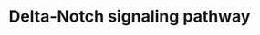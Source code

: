 ---
annotations:
- id: PW:0000204
  parent: signaling pathway
  type: Pathway Ontology
  value: Notch signaling pathway
authors:
- MaintBot
- AlexanderPico
- Christine Chichester
- Eweitz
description: 'There are 4 Notch receptors in humans (Notch 1-4) that bind to a family
  of 5 ligands (Jagged 1 and 2 and Delta-like 1-3). The Notch receptors are expressed
  on the cell surface as heterodimeric proteins and their ligands are also membrane-bound.
  Signaling through the Notch receptors is triggered by ligand-binding that induces
  cleavage of the extracellular domain by an ADAM family metalloprotease followed
  by a cleavage within the transmembrane domain by gamma secretase complex. The second
  cleavage leads to translocation of the cytosolic domain of Notch receptors into
  the nucleus. Notch proteins are important in lineage specification and stem cell
  maintenance. Aberrant Notch signaling has been linked to a number of malignancies
  including leukemias, lymphomas and carcinomas of the breast, skin, lung, cervix
  and kidneys.  Source: NetPath http://www.netpath.org/pathways?path_id=NetPath_3'
last-edited: 2021-05-18
organisms:
- Gallus gallus
redirect_from:
- /index.php/Pathway:WP827
- /instance/WP827
- /instance/WP827_rr117192
revision: r117192
schema-jsonld:
- '@context': https://schema.org/
  '@id': https://wikipathways.github.io/pathways/WP827.html
  '@type': Dataset
  creator:
    '@type': Organization
    name: WikiPathways
  description: 'There are 4 Notch receptors in humans (Notch 1-4) that bind to a family
    of 5 ligands (Jagged 1 and 2 and Delta-like 1-3). The Notch receptors are expressed
    on the cell surface as heterodimeric proteins and their ligands are also membrane-bound.
    Signaling through the Notch receptors is triggered by ligand-binding that induces
    cleavage of the extracellular domain by an ADAM family metalloprotease followed
    by a cleavage within the transmembrane domain by gamma secretase complex. The
    second cleavage leads to translocation of the cytosolic domain of Notch receptors
    into the nucleus. Notch proteins are important in lineage specification and stem
    cell maintenance. Aberrant Notch signaling has been linked to a number of malignancies
    including leukemias, lymphomas and carcinomas of the breast, skin, lung, cervix
    and kidneys.  Source: NetPath http://www.netpath.org/pathways?path_id=NetPath_3'
  keywords:
  - ADAM10
  - ADAM17
  - AKT1
  - APH1A
  - APP
  - ASCL1
  - CNTF
  - CNTFR
  - CNTN1
  - CUL1
  - DLL1
  - DLL4
  - EGF
  - EGFR
  - EP300
  - FBXW7
  - FURIN
  - GSK3B
  - HDAC1
  - HDAC2
  - HES1
  - HES5
  - HES6
  - HEY1
  - HEY2
  - HIVEP3
  - ITCH
  - JAG1
  - JAG2
  - JAK2
  - JUN
  - LEF1
  - LFNG
  - MAML1
  - MAML2
  - MAML3
  - MAPK1
  - MEF2C
  - MFNG
  - NCOR1
  - NCOR2
  - NCSTN
  - NFKBIA
  - NOTCH1
  - NOTCH2
  - NOV
  - NUMB
  - PCAF
  - PIK3R1
  - PIK3R2
  - POFUT1
  - PSEN1
  - PSEN2
  - RBPJ
  - RBX1
  - RCJMB04_1i20
  - RCJMB04_31l21
  - SAP30
  - SIN3A
  - SKP2
  - SMAD1
  - SMAD3
  - SNW1
  - SPEN
  - STAT3
  - TCF3
  - TLE1
  - TP53
  - WDR12
  - ZFPM1
  license: CC0
  name: Delta-Notch signaling pathway
seo: CreativeWork
title: Delta-Notch signaling pathway
wpid: WP827
---